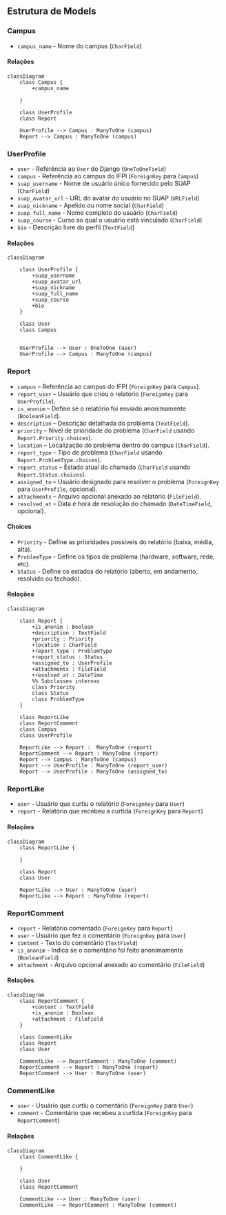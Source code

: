 ## Estrutura de Models

### Campus

- `campus_name` - Nome do campus (`CharField`)
#### Relações
```mermaid
classDiagram
    class Campus {
		+campus_name
		
    }
    
    class UserProfile
    class Report

    UserProfile --> Campus : ManyToOne (campus)
    Report --> Campus : ManyToOne (campus)
```

### UserProfile

- `user` - Referência ao `User` do Django (`OneToOneField`)
- `campus` - Referência ao campus do IFPI (`ForeignKey` para `Campus`)
- `suap_username` - Nome de usuário único fornecido pelo SUAP (`CharField`)
- `suap_avatar_url` - URL do avatar do usuário no SUAP (`URLField`)
- `suap_nickname` - Apelido ou nome social (`CharField`)
- `suap_full_name` - Nome completo do usuário (`CharField`)
- `suap_course` - Curso ao qual o usuário está vinculado (`CharField`)
- `bio` - Descrição livre do perfil (`TextField`)
#### Relações

```mermaid
classDiagram

    class UserProfile {
		+suap_username
		+suap_avatar_url
		+suap_nickname
		+suap_full_name
		+suap_course
		+bio
    }
    
    class User
	class Campus


    UserProfile --> User : OneToOne (user)
    UserProfile --> Campus : ManyToOne (campus)
```



### Report

- `campus` – Referência ao campus do IFPI (`ForeignKey` para `Campus`).
- `report_user` – Usuário que criou o relatório (`ForeignKey` para `UserProfile`).
- `is_anonim` – Define se o relatório foi enviado anonimamente (`BooleanField`).
- `description` – Descrição detalhada do problema (`TextField`).
- `priority` – Nível de prioridade do problema (`CharField` usando `Report.Priority.choices`).
- `location` – Localização do problema dentro do campus (`CharField`).
- `report_type` – Tipo de problema (`CharField` usando `Report.ProblemType.choices`).
- `report_status` – Estado atual do chamado (`CharField` usando `Report.Status.choices`).
- `assigned_to` – Usuário designado para resolver o problema (`ForeignKey` para `UserProfile`, opcional).
- `attachments` – Arquivo opcional anexado ao relatório (`FileField`).
- `resolved_at` – Data e hora de resolução do chamado (`DateTimeField`, opcional).

#### Choices
- `Priority` - Define as prioridades possíveis do relatório (baixa, média, alta).
- `ProblemType` - Define os tipos de problema (hardware, software, rede, etc).
- `Status` - Define os estados do relatório (aberto, em andamento, resolvido ou fechado).
#### Relações

```mermaid
classDiagram
	
    class Report {
        +is_anonim : Boolean
        +description : TextField
        +priority : Priority
        +location : CharField
        +report_type : ProblemType
        +report_status : Status
        +assigned_to : UserProfile
        +attachments : FileField
        +resolved_at : DateTime
        %% Subclasses internas
        class Priority
        class Status
        class ProblemType
    }
    
    class ReportLike 
    class ReportComment
    class Campus
	class UserProfile

    ReportLike --> Report :  ManyToOne (report)
    ReportComment --> Report : ManyToOne (report)
    Report --> Campus : ManyToOne (campus)
    Report --> UserProfile : ManyToOne (report_user)
    Report --> UserProfile : ManyToOne (assigned_to)
```



### ReportLike

- `user` - Usuário que curtiu o relatório (`ForeignKey` para `User`)
- `report` - Relatório que recebeu a curtida (`ForeignKey` para `Report`)
#### Relações
```mermaid
classDiagram
    class ReportLike {

    }

    class Report
    class User

	ReportLike --> User : ManyToOne (user)
    ReportLike --> Report : ManyToOne (report)
```
### ReportComment

- `report` - Relatório comentado (`ForeignKey` para `Report`)
- `user` - Usuário que fez o comentário (`ForeignKey` para `User`)
- `content` - Texto do comentário (`TextField`)
- `is_anonim` - Indica se o comentário foi feito anonimamente (`BooleanField`)
- `attachment` - Arquivo opcional anexado ao comentário (`FileField`)
#### Relações

```mermaid
classDiagram
    class ReportComment {
        +content : TextField
        +is_anonim : Boolean
        +attachment : FileField
    }

	class CommentLike
    class Report
    class User

    CommentLike --> ReportComment : ManyToOne (comment)
    ReportComment --> Report : ManyToOne (report)
    ReportComment --> User : ManyToOne (user)
```


### CommentLike

- `user` - Usuário que curtiu o comentário (`ForeignKey` para `User`)
- `comment` - Comentário que recebeu a curtida (`ForeignKey` para `ReportComment`)
#### Relações

```mermaid
classDiagram
    class CommentLike {

    }

    class User
    class ReportComment

	CommentLike --> User : ManyToOne (user)
    CommentLike --> ReportComment : ManyToOne (comment)
```

